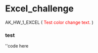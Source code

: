 # Excel_challenge
AK_HW_1_EXCEL
(<span style = "color: red"> Test color change text. </span>)

### test ###
''code here 
